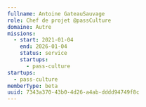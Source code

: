 ```yaml
---
fullname: Antoine GateauSauvage
role: Chef de projet @passCulture
domaine: Autre
missions:
  - start: 2021-01-04
    end: 2026-01-04
    status: service
    startups:
      - pass-culture
startups:
  - pass-culture
memberType: beta
uuid: 7343a370-43b0-4d26-a4ab-dddd94749f8c
---
```


